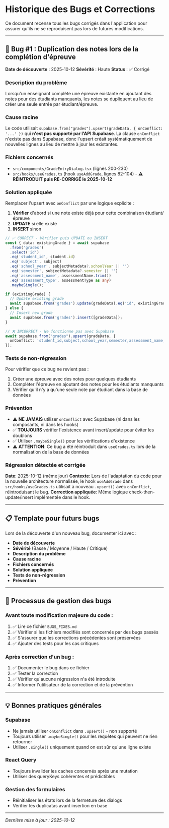 # Historique des Bugs et Corrections

Ce document recense tous les bugs corrigés dans l'application pour assurer qu'ils ne se reproduisent pas lors de futures modifications.

---

## 🐛 Bug #1 : Duplication des notes lors de la complétion d'épreuve

**Date de découverte** : 2025-10-12
**Sévérité** : Haute
**Status** : ✅ Corrigé

### Description du problème
Lorsqu'un enseignant complète une épreuve existante en ajoutant des notes pour des étudiants manquants, les notes se dupliquent au lieu de créer une seule entrée par étudiant/épreuve.

### Cause racine
Le code utilisait `supabase.from("grades").upsert(gradeData, { onConflict: '...' })` qui **n'est pas supporté par l'API Supabase**. La clause `onConflict` n'existe pas dans Supabase, donc l'upsert créait systématiquement de nouvelles lignes au lieu de mettre à jour les existantes.

### Fichiers concernés
- `src/components/GradeEntryDialog.tsx` (lignes 200-230)
- `src/hooks/useGrades.ts` (hook `useAddGrade`, lignes 82-104) - ⚠️ **RÉINTRODUIT puis RE-CORRIGÉ le 2025-10-12**

### Solution appliquée
Remplacer l'upsert avec `onConflict` par une logique explicite :
1. **Vérifier** d'abord si une note existe déjà pour cette combinaison étudiant/épreuve
2. **UPDATE** si elle existe
3. **INSERT** sinon

```typescript
// ✅ CORRECT - Vérifier puis UPDATE ou INSERT
const { data: existingGrade } = await supabase
  .from('grades')
  .select('id')
  .eq('student_id', student.id)
  .eq('subject', subject)
  .eq('school_year', subjectMetadata?.schoolYear || '')
  .eq('semester', subjectMetadata?.semester || '')
  .eq('assessment_name', assessmentName.trim())
  .eq('assessment_type', assessmentType as any)
  .maybeSingle();

if (existingGrade) {
  // Update existing grade
  await supabase.from('grades').update(gradeData).eq('id', existingGrade.id);
} else {
  // Insert new grade
  await supabase.from('grades').insert([gradeData]);
}
```

```typescript
// ❌ INCORRECT - Ne fonctionne pas avec Supabase
await supabase.from("grades").upsert(gradeData, {
  onConflict: 'student_id,subject,school_year,semester,assessment_name,assessment_type,assessment_custom_label'
});
```

### Tests de non-régression
Pour vérifier que ce bug ne revient pas :
1. Créer une épreuve avec des notes pour quelques étudiants
2. Compléter l'épreuve en ajoutant des notes pour les étudiants manquants
3. Vérifier qu'il n'y a qu'une seule note par étudiant dans la base de données

### Prévention
- ⚠️ **NE JAMAIS** utiliser `onConflict` avec Supabase (ni dans les composants, ni dans les hooks)
- ✅ **TOUJOURS** vérifier l'existence avant insert/update pour éviter les doublons
- ✅ Utiliser `.maybeSingle()` pour les vérifications d'existence
- ⚠️ **ATTENTION**: Ce bug a été réintroduit dans `useGrades.ts` lors de la normalisation de la base de données

### Régression détectée et corrigée
**Date**: 2025-10-12 (même jour)
**Contexte**: Lors de l'adaptation du code pour la nouvelle architecture normalisée, le hook `useAddGrade` dans `src/hooks/useGrades.ts` utilisait à nouveau `.upsert()` avec `onConflict`, réintroduisant le bug.
**Correction appliquée**: Même logique check-then-update/insert implémentée dans le hook.

---

## 📋 Template pour futurs bugs

Lors de la découverte d'un nouveau bug, documenter ici avec :
- **Date de découverte**
- **Sévérité** (Basse / Moyenne / Haute / Critique)
- **Description du problème**
- **Cause racine**
- **Fichiers concernés**
- **Solution appliquée**
- **Tests de non-régression**
- **Prévention**

---

## 🔄 Processus de gestion des bugs

### Avant toute modification majeure du code :
1. ✅ Lire ce fichier `BUGS_FIXES.md`
2. ✅ Vérifier si les fichiers modifiés sont concernés par des bugs passés
3. ✅ S'assurer que les corrections précédentes sont préservées
4. ✅ Ajouter des tests pour les cas critiques

### Après correction d'un bug :
1. ✅ Documenter le bug dans ce fichier
2. ✅ Tester la correction
3. ✅ Vérifier qu'aucune régression n'a été introduite
4. ✅ Informer l'utilisateur de la correction et de la prévention

---

## 💡 Bonnes pratiques générales

### Supabase
- Ne jamais utiliser `onConflict` dans `.upsert()` - non supporté
- Toujours utiliser `.maybeSingle()` pour les requêtes qui peuvent ne rien retourner
- Utiliser `.single()` uniquement quand on est sûr qu'une ligne existe

### React Query
- Toujours invalider les caches concernés après une mutation
- Utiliser des queryKeys cohérentes et prédictibles

### Gestion des formulaires
- Réinitialiser les états lors de la fermeture des dialogs
- Vérifier les duplicatas avant insertion en base

---

*Dernière mise à jour : 2025-10-12*
